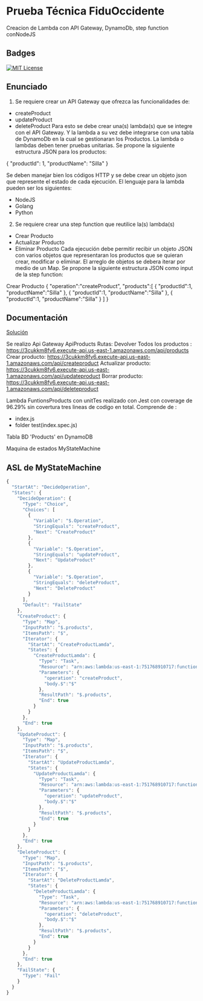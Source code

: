 # Prueba Técnica FiduOccidente
Creacion de Lambda con API Gateway,  DynamoDb, step function conNodeJS



## Badges
[![MIT License](https://img.shields.io/badge/License-MIT-green.svg)](https://choosealicense.com/licenses/mit/)
## Enunciado

1. Se requiere crear un API Gateway que ofrezca las funcionalidades de:
- createProduct
-  updateProduct
- deleteProduct
Para esto se debe crear una(s) lambda(s) que se integre con el API Gateway.
Y la lambda a su vez debe integrarse con una tabla de DynamoDb en la cual se gestionaran los Productos.
La lambda o lambdas deben tener pruebas unitarias.
Se propone la siguiente estructura JSON para los productos:

{
"productId": 1,
"productName": "Silla"
}

Se deben manejar bien los códigos HTTP y se debe crear un objeto json que represente el estado de cada
ejecución.
El lenguaje para la lambda pueden ser los siguientes:
- NodeJS
- Golang
- Python
2. Se requiere crear una step function que reutilice la(s) lambda(s)
- Crear Producto
- Actualizar Producto
- Eliminar Producto
Cada ejecución debe permitir recibir un objeto JSON con varios objetos que representaran
los productos que se quieran crear, modificar o eliminar. El arreglo de objetos se debera iterar
por medio de un Map.
Se propone la siguiente estructura JSON como input de la step function:

Crear Producto
{
 "operation":"createProduct",
 "products":[
 {
 "productId":1,
 "productName":"Silla"
 },
 {
 "productId":1,
 "productName":"Silla"
 },
 {
 "productId":1,
 "productName":"Silla"
 }
 ]
}

## Documentación

[Solución ](https://linktodocumentation)

Se realizo Api Gateway ApiProducts
Rutas: 
Devolver Todos los  productos : https://3cukkm8fv6.execute-api.us-east-1.amazonaws.com/api/products
Crear producto: https://3cukkm8fv6.execute-api.us-east-1.amazonaws.com/api/createproduct
Actualizar producto: https://3cukkm8fv6.execute-api.us-east-1.amazonaws.com/api/updateproduct
Borrar producto: https://3cukkm8fv6.execute-api.us-east-1.amazonaws.com/api/deleteproduct

Lambda FuntionsProducts  con unitTes realizado con Jest con coverage de 96.29% sin covertura tres lineas de codigo en total.
Comprende de :
- index.js
- folder test(index.spec.js)

Tabla BD 'Products'  en DynamoDB

Maquina de estados MyStateMachine


## ASL de MyStateMachine

```javascript
{
  "StartAt": "DecideOperation",
  "States": {
    "DecideOperation": {
      "Type": "Choice",
      "Choices": [
        {
          "Variable": "$.Operation",
          "StringEquals": "createProduct",
          "Next": "CreateProduct"
        },
        {
          "Variable": "$.Operation",
          "StringEquals": "updateProduct",
          "Next": "UpdateProduct"
        },
        {
          "Variable": "$.Operation",
          "StringEquals": "deleteProduct",
          "Next": "DeleteProduct"
        }
      ],
      "Default": "FailState"
    },
    "CreateProduct": {
      "Type": "Map",
      "InputPath": "$.products",
      "ItemsPath": "$",
      "Iterator": {
        "StartAt": "CreateProductLamda",
        "States": {
          "CreateProductLamda": {
            "Type": "Task",
            "Resource": "arn:aws:lambda:us-east-1:751768910717:function:FuntionsProducts",
            "Parameters": {
              "operation": "createProduct",
              "body.$":"$"
            },
            "ResultPath": "$.products",
            "End": true
          }
        }
      },
      "End": true
    },
    "UpdateProduct": {
      "Type": "Map",
      "InputPath": "$.products",
      "ItemsPath": "$",
      "Iterator": {
        "StartAt": "UpdateProductLamda",
        "States": {
          "UpdateProductLamda": {
            "Type": "Task",
            "Resource": "arn:aws:lambda:us-east-1:751768910717:function:FuntionsProducts",
            "Parameters": {
              "operation": "updateProduct",
              "body.$":"$"
            },
            "ResultPath": "$.products",
            "End": true
          }
        }
      },
      "End": true
    },
    "DeleteProduct": {
      "Type": "Map",
      "InputPath": "$.products",
      "ItemsPath": "$",
      "Iterator": {
        "StartAt": "DeleteProductLamda",
        "States": {
          "DeleteProductLamda": {
            "Type": "Task",
            "Resource": "arn:aws:lambda:us-east-1:751768910717:function:FuntionsProducts",
            "Parameters": {
              "operation": "deleteProduct",
              "body.$":"$"
            },
            "ResultPath": "$.products",
            "End": true
          }
        }
      },
      "End": true
    },
    "FailState": {
      "Type": "Fail"
    }
  }
}
```

